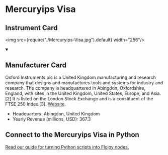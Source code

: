 
# Mercuryips Visa

## Instrument Card

<div className="flex">

<div>



</div>

<img src={require("./Mercuryips-Visa.jpg").default} width="256"/>

</div>

>

<details open>
<summary><h2>Manufacturer Card</h2></summary>

Oxford Instruments plc is a United Kingdom manufacturing and research company that designs and manufactures tools and systems for industry and research. The company is headquartered in Abingdon, Oxfordshire, England, with sites in the United Kingdom, United States, Europe, and Asia.[2] It is listed on the London Stock Exchange and is a constituent of the FTSE 250 Index.[3]. <a href="https://www.oxinst.com/">Website</a>.

<ul>
  <li>Headquarters: Abingdon, United Kingdom</li>
  <li>Yearly Revenue (millions, USD): 367.3</li>
</ul>
</details>

## Connect to the Mercuryips Visa in Python

[Read our guide for turning Python scripts into Flojoy nodes.](https://docs.flojoy.ai/custom-nodes/creating-custom-node/)


